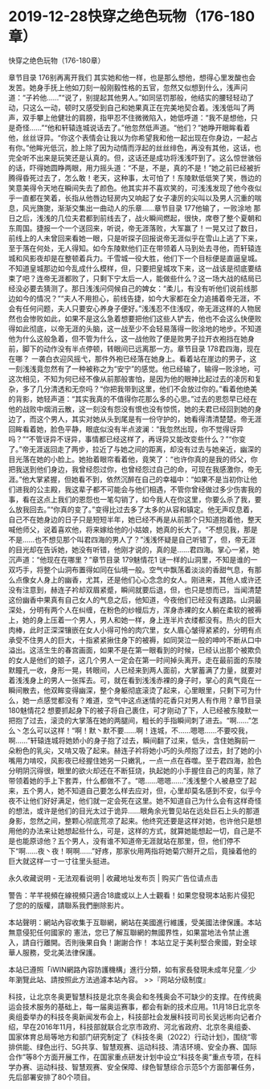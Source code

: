 # 2019-12-28快穿之绝色玩物（176-180章）



快穿之绝色玩物（176-180章）



章节目录 176别再离开我们   其实她和他一样，也是那么想他，想得心里发酸也会发苦。她身手抚上他如刀刻一般刚毅性格的五官，忽然又似想到什么，浅声问道：“子衿他……”“说了，别提起其他男人。”如同惩罚那般，他结实的腰轻轻动了动，只这么一动，顿时又感受到自己和她果真正在完美地契合着。浅浅低叫了两声，双手攀上他健壮的肩膀，指甲忍不住微微陷入，她低呼道：“我不是想他，只是奇怪……”“他和轩辕连城说话去了。”他忽然低声道。“他们？”她睁开眼眸看着他，丝丝讶异。“你这个表情会让我以为你希望我和他一起出现在你身边，一起占有你。”他眸光低沉，脸上除了因为动情而浮起的丝丝绯色，再没有其他，这话，也完全听不出来是玩笑还是认真的。但，这话还是成功将浅浅吓到了。这么惊世骇俗的话，吓得她圆睁两眼，用力摇头道：“不是，不是，真的不是！”她之前已经被折腾得昏死过去了，怎么敢！老天，这种事，太可怕了！东陵默低低笑了笑，唇边的笑意美得令天地在瞬间失去了颜色。他其实并不喜欢笑的，可浅浅发现了他今夜似乎一直都在笑着，长指从他唇边轻房内又响起了女子凄厉的尖叫以及男人沉重的喘息，风光旖旎，渐渐交集出一曲动人的乐章……章节目录 177他输了，一败涂地   那日之后，浅浅的几位夫君都到前线去了，战火瞬间燃起，很快，席卷了整个夏朝和东周国。捷报一个一个送回来，听说，帝无涯落败，大军赢了！一晃又过了数日，前线上的人未曾回来看她一眼，只是听探子回报说帝无涯似乎在雪山上逃了下来，至于落在何处，无人得知。如今东陵默他们正在带领着人马到处去寻他，而轩辕连城和风影夜却是在整顿着兵力。千雪城一役大胜，他们下一个目标便是直逼皇城。不知道皇城那边如今乱成什么模样，但，只要把皇城攻下来，这一战该是彻底要结束了吧？连帝无涯都败了，只剩下宁太后一人，能做些什么？这一场大战的结局已经没必要去猜测了。那日浅浅问伺候自己的婢女：“柔儿，有没有听他们说前线那边如今的情况？”“夫人不用担心，前线告捷，如今大家都在全力追捕着帝无涯，不会有任何问题，夫人只要安心养身子便好。”浅浅忍不住浅叹，帝无涯这样的人物居然也会惨败如此，如果不是这么急着想要把他们这些人铲去，他也不会这么快便败得如此彻底，以帝无涯的头脑，这一战至少不会轻易落得一败涂地的地步。不知道他为什么这般急着，但不管为什么，这一战他败了便是败男子拉开衣袍挡在她身前，脚下的动作没有半点停顿，转眼间已远离那一方。章节目录 178君四海，现在在哪？   一袭白衣迎风摇弋，那件外袍已经落在她身上。看着站在崖边的男子，这一刻浅浅竟忽然有了一种被称之为“安宁”的感觉。他已经输了，输得一败涂地，可这次相见，不知为何已经不像从前那般害怕，是因为他的眼神比起过去的凌厉和复杂，多了几分清透和无奈吗？“你把我带到这里，他们不会放过你的。”看着他绝美的背影，她轻声道：“其实我真的不值得你花那么多的心思。”过去的恩怨早已经在他的战败中烟消云散，这一刻没有怨没有恨也没有惊慌，她的夫君已经回到她的身边了，而这个男人，其实对她从头到尾是有一份守护的，她看得清清楚楚。帝无涯回眸看着她，脸色平静，眼底似没有半点波澜：“我忽然出现，你不觉得讶异吗？”“不管讶异不讶异，事情都已经这样了，再讶异又能改变些什么？”“你变了。”帝无涯返回走了两步，拉近了与她之间的距离，却没有过去与她亲近，幽深的目光落在她的小脸上。她抬着眼帘看着他，竟笑了：“也许你真的是我的师父，你把我送到他们身边，我曾经怨过你，也曾经怨过自己的命，可现在我感激你，帝无涯。”他大掌紧握，但她看不到，依然沉醉在自己的幸福中：“如果不是当初你让他们进我的公主殿，我这辈子都不可能会与他们相遇，不管你曾经做过多少伤害我的事，看在这点上我们的恩怨也一笔勾销了，如今我人在你这里，你要么杀了我，要么放我回去。”“你真的变了。”变得比过去多了太多的从容和镇定。他无声叹息着，自己不在她身边的日子只是短短半年，她已经不再是从前那个只知道抱着他，整天喊他师父，说着喜欢他，将来嫁给他的小姑娘，她真的长大了。“不想见我，那是不是……也不想见那个叫君四海的男人了？”浅浅怀疑是自己听错了，但，帝无涯的目光却在告诉她，她没有听错，他刚才说的，真的是……君四海。掌心一紧，她沉声道：“他现在在哪里？”章节目录 179魅情花1   谜一样的山洞里，不知是谁的一双巧手，将整个山洞布置得如同在仙境一般。空气中飘荡着淡淡的香甜气息，有那么点像女人身上的幽香，尤其，还是他们心心念念的女人。刚进来，其他人或许还没有注意到，赫连子衿却双眉紧蹙，瞬间就要后退，但，也只是想而已，当闻清楚这份幽香中果真有自己女人的气息之后，他知道，今夜他们已经没有退路。山洞最深处，分明有两个人在纠缠，在粉色的纱幔后方，浑身赤裸的女人躺在柔软的被褥上，她的身上压着一个男人，男人和她一样，身上连半片衣缕都没有。热火的巨大肉棒，此时正深深镶嵌在女人小得可怜的肉穴里，女人眉心皱得紧紧的，分明有点承受不住男人的巨大，十指紧紧揪住身下的被褥，如同哭泣一般的呻吟不断从口中溢出。这活生生的春宫画面，如果不是在第一眼看到的时候，已经认出那个被欺负的女人是他们的娘子，这几个男人一定会在第一时间掉头离开。走在最前面的东陵默瞳孔一收，身形一晃，转眼间，人已经来到两人面前，大掌蓄满了力量，就要对着浅浅身上的男人一张挥去。可，就在看到浅浅赤裸的身子时，掌心的真气竟在一瞬间散去，他双眸变得幽深，整个身躯彻底滚烫了起来，心里眼里，只剩下可为什么，她一点感觉都没有？难道，空气中这点迷情的花香只对男人有作用？章节目录 180魅情花2   想要抓起身下的被子将自己裹住，可才刚动了下，人已经被东陵默一把抱了过去，滚烫的大掌落在她的两腿间，粗长的手指瞬间刺了进去。“啊……”怎么丶怎么可以这样！“啊！默丶默不要……啊！连城，不……嗯嗯……不要咬我，啊……”轩辕连城将她娇小的身子抱了过去，瞬间翻了过来，低头，含住她胸前一朵粉色的乳尖，又啃又吸了起来。赫连子衿将她小巧的头颅抱了过去，封了她的小嘴用力啃咬，风影夜已经握住她另一只嫩乳，一点一点在吞噬。至于君四海，脸色分明阴沉得很，眼里的欲火却还在不断狂烧，执起她的小手握住自己的肉茎，除了带领着她的手上下套弄，什么都做不了。“嗯……嗯嗯……”浅浅整个人被悬空了起来，五个男人，她不知道自己要怎么样去应对，但，心里却莫名感到不安，似乎今夜不让他们好好满足，他们就一定会死在这里。她不知道自己为什么会有这样奇怪的想法，或许是他们的目光太过于诡异……眼角余光瞥见站在远处巨石上头的那道身影，忽然之间，整颗心彻底荒凉了起来。他终究还要是这样对她，也许他只是想用他的办法来让她想起些什么，可是，这样的方式，就算她能想起一切，自己是不是也能原谅他？五个男人，没有谁不知道帝无涯就站在那里，但，他们停不下“啊……夜丶夜！啊啊……”好疼，那家伙用两指将她菊穴掰开之后，竟操着他的巨大就这样一寸一寸往里头挺进。








永久收藏说明 - 无法观看说明 | 收藏地址发布页 | 购买广告位请点击


警告：芊芊視頻在線視頻只適合18歲或以上人士觀看！如果您發現本站影片侵犯了您的的版權，請聯系我們删除影片。


本站聲明：網站內容收集于互聯網，網站在美國進行維護，受美國法律保護。本站無意侵犯任何國家的
憲法，您已了解互聯網的無國界性，如果當地法令禁止進入，請自行離開。否則後果自負！謝謝合作！
本站立足于美利堅合衆國，對全球華人服務，受北美法律保護。


本站已遵照「iWIN網路內容防護機構」進行分類，如有家長發現未成年兒童／少年瀏覽此站、請按照此方法過濾本站內容。  >>『网站分级制度』




科技，让北京冬奥更智慧科技是北京冬奥会和冬残奥会不可缺少的支撑。在传统奥运会技术服务的基础上，每一届奥运赛事，都会有新的技术应用。11月18日北京冬奥组委举办的科技冬奥新闻发布会上，科技部社会发展科技司司长吴远彬向记者介绍，早在2016年11月，科技部就联合北京市政府、河北省政府、北京冬奥组委、国家体育总局等地方和部门研究制定了《科技冬奥（2022）行动计划》，围绕“零排供能、绿色出行、5G共享、智慧观赛、运动科技、清洁环境、安全办赛、国际合作”等8个方面开展工作，在国家重点研发计划中设立“科技冬奥”重点专项，在科学办赛、运动科技、智慧观赛、安全保障、绿色智慧综合示范5个方面部署任务，先后部署安排了80个项目。


